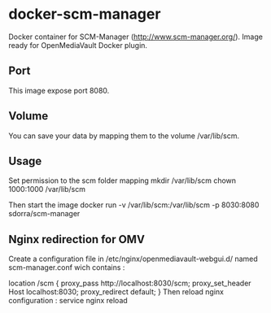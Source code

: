 # docker-scm-manager
Docker container for SCM-Manager (http://www.scm-manager.org/). Image ready for OpenMediaVault Docker plugin.

## Port
This image expose port 8080.

## Volume
You can save your data by mapping them to the volume /var/lib/scm.

## Usage
Set permission to the scm folder mapping
  mkdir /var/lib/scm
  chown 1000:1000 /var/lib/scm
  
Then start the image
  docker run -v /var/lib/scm:/var/lib/scm -p 8030:8080 sdorra/scm-manager

## Nginx redirection for OMV

Create a configuration file in /etc/nginx/openmediavault-webgui.d/ named scm-manager.conf wich contains :

  location /scm {
         proxy_pass         http://localhost:8030/scm;
         proxy_set_header   Host localhost:8030;
          proxy_redirect    default;
  }
Then reload nginx configuration :
  service nginx reload
